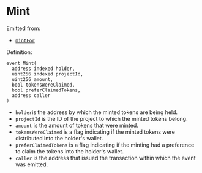 # Mint

Emitted from:

* [`mintFor`](../write/mint.md)

Definition:

```solidity
event Mint(
  address indexed holder,
  uint256 indexed projectId,
  uint256 amount,
  bool tokensWereClaimed,
  bool preferClaimedTokens,
  address caller
)
```

* `holder`is the address by which the minted tokens are being held.
* `projectId` is the ID of the project to which the minted tokens belong.
* `amount` is the amount of tokens that were minted.
* `tokensWereClaimed` is a flag indicating if the minted tokens were distributed into the holder's wallet.
* `preferClaimedTokens` is a flag indicating if the minting had a preference to claim the tokens into the holder's wallet.
* `caller` is the address that issued the transaction within which the event was emitted.
